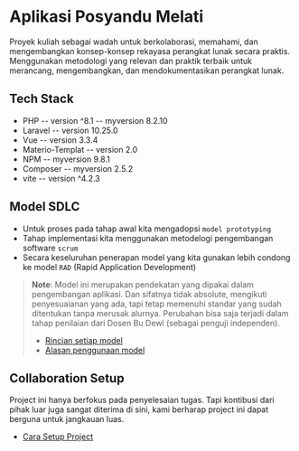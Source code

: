 # Aplikasi Posyandu Melati

Proyek kuliah sebagai wadah untuk berkolaborasi, memahami, dan mengembangkan konsep-konsep rekayasa perangkat lunak secara praktis. Menggunakan metodologi yang relevan dan praktik terbaik untuk merancang, mengembangkan, dan mendokumentasikan perangkat lunak.

## Tech Stack

- PHP -- version ^8.1 -- myversion 8.2.10
- Laravel -- version 10.25.0
- Vue -- version 3.3.4
- Materio-Templat -- version 2.0
- NPM -- myversion 9.8.1
- Composer -- myversion 2.5.2
- vite -- version ^4.2.3

## Model SDLC

- Untuk proses pada tahap awal kita mengadopsi `model prototyping`
- Tahap implementasi kita menggunakan metodelogi pengembangan software `scrum`
- Secara keseluruhan penerapan model yang kita gunakan lebih condong ke model `RAD` (Rapid Application Development)

> **Note**: Model ini merupakan pendekatan yang dipakai dalam pengembangan aplikasi. Dan sifatnya tidak absolute, mengikuti penyesuaianan yang ada, tapi tetap memenuhi standar yang sudah ditentukan tanpa merusak alurnya. Perubahan bisa saja terjadi dalam tahap penilaian dari Dosen Bu Dewi (sebagai penguji independen).
>
> - [Rincian setiap model](/docs/SDLC/rincian.md)
> - [Alasan penggunaan model](/docs/SDLC/alasan.md)

## Collaboration Setup

Project ini hanya berfokus pada penyelesaian tugas. Tapi kontibusi dari pihak luar juga sangat diterima di sini, kami berharap project ini dapat berguna untuk jangkauan luas.

- [Cara Setup Project](/docs/collaboration/project_setup.md)
